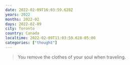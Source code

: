 ```yaml
---
date: 2022-02-09T16:03:59.628Z
years: 2022
months: 2022-02
days: 2022-02-09
city: Toronto
country: Canada
localtime: 2022-02-09T11:03:59.628-05:00
categories: ["thought"]
---
```

> You remove the clothes of your soul when traveling.
